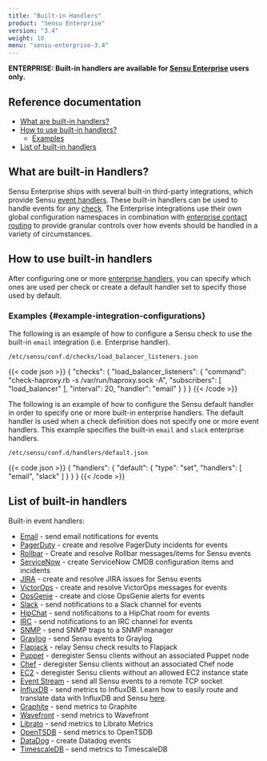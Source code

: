 ```yaml
---
title: "Built-in Handlers"
product: "Sensu Enterprise"
version: "3.4"
weight: 10
menu: "sensu-enterprise-3.4"
---
```

**ENTERPRISE: Built-in handlers are available for [Sensu Enterprise][0]
users only.**

## Reference documentation

- [What are built-in handlers?](#what-are-built-in-handlers)
- [How to use built-in handlers?](#how-to-use-built-in-handlers)
  - [Examples](#example-integration-configurations)
- [List of built-in handlers](#list-of-built-in-handlers)

## What are built-in Handlers?

Sensu Enterprise ships with several built-in third-party integrations, which
provide Sensu [event handlers][1]. These built-in handlers can be used to handle
events for any [check][2]. The Enterprise integrations use their own global
configuration namespaces in combination with [enterprise contact routing][3] to
provide granular controls over how events should be handled in a variety of
circumstances.

## How to use built-in handlers

After configuring one or more [enterprise handlers][4], you can specify which
ones are used per check or create a default handler set to specify those used by
default.

### Examples {#example-integration-configurations}

The following is an example of how to configure a Sensu check to use the
built-in `email` integration (i.e. Enterprise handler).

`/etc/sensu/conf.d/checks/load_balancer_listeners.json`

{{< code json >}}
{
  "checks": {
    "load_balancer_listeners": {
      "command": "check-haproxy.rb -s /var/run/haproxy.sock -A",
      "subscribers": [
        "load_balancer"
      ],
      "interval": 20,
      "handler": "email"
    }
  }
}
{{< /code >}}

The following is an example of how to configure the Sensu default handler in
order to specify one or more built-in enterprise handlers. The default handler
is used when a check definition does not specify one or more event handlers.
This example specifies the built-in `email` and `slack` enterprise handlers.

`/etc/sensu/conf.d/handlers/default.json`

{{< code json >}}
{
  "handlers": {
    "default": {
      "type": "set",
      "handlers": [
        "email",
        "slack"
      ]
    }
  }
}
{{< /code >}}


## List of built-in handlers

Built-in event handlers:

- [Email](../integrations/email) - send email notifications for events
- [PagerDuty](../integrations/pagerduty) - create and resolve PagerDuty incidents for events
- [Rollbar](../integrations/rollbar) - Create and resolve Rollbar messages/items for Sensu events
- [ServiceNow](../integrations/servicenow) - create ServiceNow CMDB configuration items and incidents
- [JIRA](../integrations/jira) - create and resolve JIRA issues for Sensu events
- [VictorOps](../integrations/victorops) - create and resolve VictorOps messages for events
- [OpsGenie](../integrations/opsgenie) - create and close OpsGenie alerts for events
- [Slack](../integrations/slack) - send notifications to a Slack channel for events
- [HipChat](../integrations/hipchat) - send notifications to a HipChat room for events
- [IRC](../integrations/irc) - send notifications to an IRC channel for events
- [SNMP](../integrations/snmp) - send SNMP traps to a SNMP manager
- [Graylog](../integrations/graylog) - send Sensu events to Graylog
- [Flapjack](../integrations/flapjack) - relay Sensu check results to Flapjack
- [Puppet](../integrations/puppet) - deregister Sensu clients without an associated Puppet node
- [Chef](../integrations/chef) - deregister Sensu clients without an associated Chef node
- [EC2](../integrations/ec2) - deregister Sensu clients without an allowed EC2 instance state
- [Event Stream](../integrations/event_stream) - send all Sensu events to a remote TCP socket
- [InfluxDB](../integrations/influxdb) - send metrics to InfluxDB. Learn how to easily route and translate data with InfluxDB and Sensu [here][5]. 
- [Graphite](../integrations/graphite) - send metrics to Graphite
- [Wavefront](../integrations/wavefront) - send metrics to Wavefront
- [Librato](../integrations/librato) - send metrics to Librato Metrics
- [OpenTSDB](../integrations/opentsdb) - send metrics to OpenTSDB
- [DataDog](../integrations/datadog) - create Datadog events
- [TimescaleDB](../integrations/timescaledb) - send metrics to TimescaleDB

[?]:  #
[0]:  /sensu-enterprise
[1]:  /sensu-core/1.2/reference/handlers
[2]:  /sensu-core/1.2/reference/checks
[3]:  ../contact-routing
[4]:  #list-of-built-in-handlers
[5]: http://monitoringlove.sensu.io/influxdb
